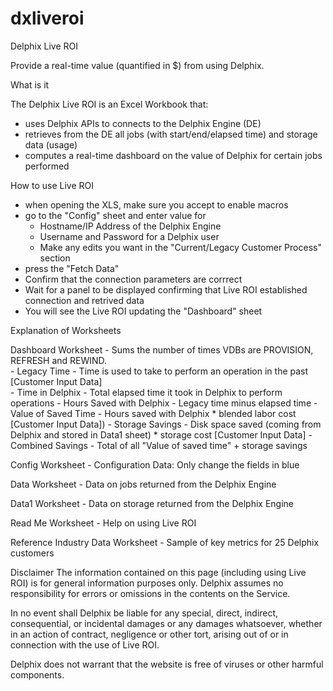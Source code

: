 # dxliveroi

Delphix Live ROI

Provide a real-time value (quantified in $) from using Delphix.

What is it

The Delphix Live ROI is an Excel Workbook that:
  - uses Delphix APIs to connects to the Delphix Engine (DE)
  - retrieves from the DE all jobs (with start/end/elapsed time) and storage data (usage)
  - computes a real-time dashboard on the value of Delphix for certain jobs performed
  
How to use Live ROI

  - when opening the XLS, make sure you accept to enable macros
  - go to the "Config" sheet and enter value for
    - Hostname/IP Address of the Delphix Engine
    - Username and Password for a Delphix user
    - Make any edits you want in the "Current/Legacy Customer Process" section
  - press the "Fetch Data"
  - Confirm that the connection parameters are corrrect
  - Wait for a panel to be displayed confirming that Live ROI established connection and retrived data
  - You will see the Live ROI updating the "Dashboard" sheet
  
Explanation of Worksheets

Dashboard Worksheet 
	- Sums the number of times VDBs are PROVISION, REFRESH and REWIND.	
	- Legacy Time - Time is used to take to perform an operation in the past [Customer Input Data]	
	- Time in Delphix - Total elapsed time it took in Delphix to perform operations	
	- Hours Saved with Delphix - Legacy time minus elapsed time	
	- Value of Saved Time - Hours saved with Delphix * blended labor cost [Customer Input Data])
 	- Storage Savings - Disk space saved (coming from Delphix and stored in Data1 sheet) * storage cost [Customer Input Data]
	- Combined Savings - Total of all "Value of saved time" + storage savings
		
Config Worksheet
	- Configuration Data: Only change the fields in blue	
		
Data Worksheet
	- Data on jobs returned from the Delphix Engine
  
Data1 Worksheet
	- Data on storage returned from the Delphix Engine
  	
Read Me Worksheet
	- Help on using Live ROI
  
Reference Industry Data Worksheet
	- Sample of key metrics for 25 Delphix customers
	
Disclaimer
The information contained on this page (including using Live ROI) is for general information purposes only. Delphix assumes no responsibility for errors or omissions in the contents on the Service.

In no event shall Delphix be liable for any special, direct, indirect, consequential, or incidental damages or any damages whatsoever, whether in an action of contract, negligence or other tort, arising out of or in connection with the use of Live ROI.

Delphix does not warrant that the website is free of viruses or other harmful components.
